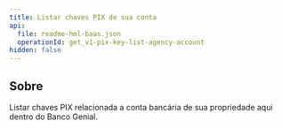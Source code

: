 ```yaml
---
title: Listar chaves PIX de sua conta
api:
  file: readme-hml-baas.json
  operationId: get_v1-pix-key-list-agency-account
hidden: false
---
```

## Sobre

Listar chaves PIX relacionada a conta bancária de sua propriedade aqui dentro do Banco Genial.